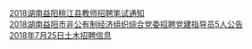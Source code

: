   
[2018湖南益阳桃江县教师招聘笔试通知](http://www.dianyue.me/archives/189/f4lhfd3ors9qul31/)  
[2018湖南益阳市非公有制经济组织综合党委招聘党建指导员5人公告](http://www.dianyue.me/archives/121/cql7ynw0uv01zq2z/)  
[2018年7月25日土木招聘信息](http://www.dianyue.me/archives/968/btfxfj3r8f1ma2in/)